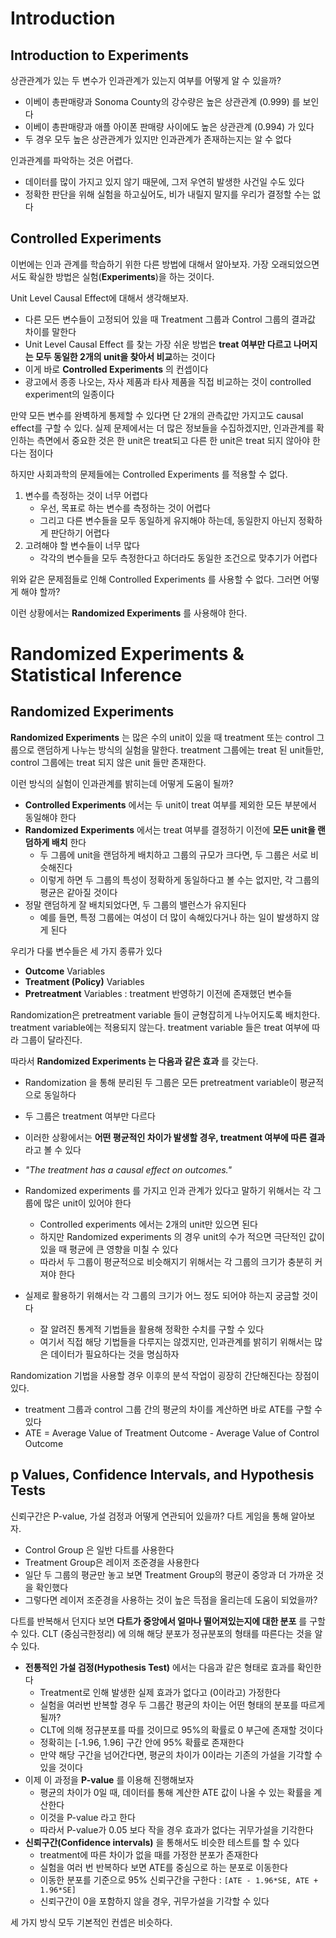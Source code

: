 # Introduction

## Introduction to Experiments

상관관계가 있는 두 변수가 인과관계가 있는지 여부를 어떻게 알 수 있을까?

- 이베이 총판매량과 Sonoma County의 강수량은 높은 상관관계 (0.999) 를 보인다
- 이베이 총판매량과 애플 아이폰 판매량 사이에도 높은 상관관계 (0.994) 가 있다
- 두 경우 모두 높은 상관관계가 있지만 인과관계가 존재하는지는 알 수 없다

인과관계를 파악하는 것은 어렵다.

- 데이터를 많이 가지고 있지 않기 때문에, 그저 우연히 발생한 사건일 수도 있다
- 정확한 판단을 위해 실험을 하고싶어도, 비가 내릴지 말지를 우리가 결정할 수는 없다

## Controlled Experiments

이번에는 인과 관계를 학습하기 위한 다른 방법에 대해서 알아보자.
가장 오래되었으면서도 확실한 방법은 실험(**Experiments**)을 하는 것이다.

Unit Level Causal Effect에 대해서 생각해보자.

- 다른 모든 변수들이 고정되어 있을 때 Treatment 그룹과 Control 그룹의 결과값 차이를 말한다
- Unit Level Causal Effect 를 찾는 가장 쉬운 방법은 **treat 여부만 다르고 나머지는 모두 동일한 2개의 unit을 찾아서 비교**하는 것이다
- 이게 바로 **Controlled Experiments** 의 컨셉이다
- 광고에서 종종 나오는, 자사 제품과 타사 제품을 직접 비교하는 것이 controlled experiment의 일종이다

만약 모든 변수를 완벽하게 통제할 수 있다면 단 2개의 관측값만 가지고도 causal effect를 구할 수 있다.
실제 문제에서는 더 많은 정보들을 수집하겠지만, 인과관계를 확인하는 측면에서 중요한 것은 한 unit은 treat되고 다른 한 unit은 treat 되지 않아야 한다는 점이다

하지만 사회과학의 문제들에는 Controlled Experiments 를 적용할 수 없다.

1. 변수를 측정하는 것이 너무 어렵다
    - 우선, 목표로 하는 변수를 측정하는 것이 어렵다
    - 그리고 다른 변수들을 모두 동일하게 유지해야 하는데, 동일한지 아닌지 정확하게 판단하기 어렵다
2. 고려해야 할 변수들이 너무 많다
    - 각각의 변수들을 모두 측정한다고 하더라도 동일한 조건으로 맞추기가 어렵다

위와 같은 문제점들로 인해 Controlled Experiments 를 사용할 수 없다. 그러면 어떻게 해야 할까?

이런 상황에서는 **Randomized Experiments** 를 사용해야 한다.


# Randomized Experiments & Statistical Inference

## Randomized Experiments

**Randomized Experiments** 는 많은 수의 unit이 있을 때 treatment 또는 control 그룹으로 랜덤하게 나누는 방식의 실험을 말한다.
treatment 그룹에는 treat 된 unit들만, control 그룹에는 treat 되지 않은 unit 들만 존재한다.

이런 방식의 실험이 인과관계를 밝히는데 어떻게 도움이 될까?

- **Controlled Experiments** 에서는 두 unit이 treat 여부를 제외한 모든 부분에서 동일해야 한다
- **Randomized Experiments** 에서는 treat 여부를 결정하기 이전에 **모든 unit을 랜덤하게 배치** 한다
    - 두 그룹에 unit을 랜덤하게 배치하고 그룹의 규모가 크다면, 두 그룹은 서로 비슷해진다
    - 이렇게 하면 두 그룹의 특성이 정확하게 동일하다고 볼 수는 없지만, 각 그룹의 평균은 같아질 것이다
- 정말 랜덤하게 잘 배치되었다면, 두 그룹의 밸런스가 유지된다
    - 예를 들면, 특정 그룹에는 여성이 더 많이 속해있다거나 하는 일이 발생하지 않게 된다

우리가 다룰 변수들은 세 가지 종류가 있다

- **Outcome** Variables
- **Treatment (Policy)** Variables
- **Pretreatment** Variables : treatment 반영하기 이전에 존재했던 변수들

Randomization은 pretreatment variable 들이 균형잡히게 나누어지도록 배치한다.
treatment variable에는 적용되지 않는다. treatment variable 들은 treat 여부에 따라 그룹이 달라진다.

따라서 **Randomized Experiments 는 다음과 같은 효과** 를 갖는다.

- Randomization 을 통해 분리된 두 그룹은 모든 pretreatment variable이 평균적으로 동일하다
- 두 그룹은 treatment 여부만 다르다
- 이러한 상황에서는 **어떤 평균적인 차이가 발생할 경우, treatment 여부에 따른 결과** 라고 볼 수 있다
- *"The treatment has a causal effect on outcomes."*

- Randomized experiments 를 가지고 인과 관계가 있다고 말하기 위해서는 각 그룹에 많은 unit이 있어야 한다
    - Controlled experiments 에서는 2개의 unit만 있으면 된다
    - 하지만 Randomized experiments 의 경우 unit의 수가 적으면 극단적인 값이 있을 때 평균에 큰 영향을 미칠 수 있다
    - 따라서 두 그룹이 평균적으로 비슷해지기 위해서는 각 그룹의 크기가 충분히 커져야 한다
- 실제로 활용하기 위해서는 각 그룹의 크기가 어느 정도 되어야 하는지 궁금할 것이다
    - 잘 알려진 통계적 기법들을 활용해 정확한 수치를 구할 수 있다
    - 여기서 직접 해당 기법들을 다루지는 않겠지만, 인과관계를 밝히기 위해서는 많은 데이터가 필요하다는 것을 명심하자

Randomization 기법을 사용할 경우 이후의 분석 작업이 굉장히 간단해진다는 장점이 있다.

- treatment 그룹과 control 그룹 간의 평균의 차이를 계산하면 바로 ATE를 구할 수 있다
- ATE = Average Value of Treatment Outcome - Average Value of Control Outcome

## p Values, Confidence Intervals, and Hypothesis Tests

신뢰구간은 P-value, 가설 검정과 어떻게 연관되어 있을까? 다트 게임을 통해 알아보자.

- Control Group 은 일반 다트를 사용한다
- Treatment Group은 레이저 조준경을 사용한다
- 일단 두 그룹의 평균만 놓고 보면 Treatment Group의 평균이 중앙과 더 가까운 것을 확인했다
- 그렇다면 레이저 조준경을 사용하는 것이 높은 득점을 올리는데 도움이 되었을까?

다트를 반복해서 던지다 보면 **다트가 중앙에서 얼마나 떨어져있는지에 대한 분포** 를 구할 수 있다.
CLT (중심극한정리) 에 의해 해당 분포가 정규분포의 형태를 따른다는 것을 알 수 있다.

- **전통적인 가설 검정(Hypothesis Test)** 에서는 다음과 같은 형태로 효과를 확인한다
    - Treatment로 인해 발생한 실제 효과가 없다고 (0이라고) 가정한다
    - 실험을 여러번 반복할 경우 두 그룹간 평균의 차이는 어떤 형태의 분포를 따르게 될까?
    - CLT에 의해 정규분포를 따를 것이므로 95%의 확률로 0 부근에 존재할 것이다
    - 정확히는 [-1.96, 1.96] 구간 안에 95% 확률로 존재한다
    - 만약 해당 구간을 넘어간다면, 평균의 차이가 0이라는 기존의 가설을 기각할 수 있을 것이다
- 이제 이 과정을 **P-value** 를 이용해 진행해보자
    - 평균의 차이가 0일 때, 데이터를 통해 계산한 ATE 값이 나올 수 있는 확률을 계산한다
    - 이것을 P-value 라고 한다
    - 따라서 P-value가 0.05 보다 작을 경우 효과가 없다는 귀무가설을 기각한다
- **신뢰구간(Confidence intervals)** 을 통해서도 비슷한 테스트를 할 수 있다
    - treatment에 따른 차이가 없을 때를 가정한 분포가 존재한다
    - 실험을 여러 번 반복하다 보면 ATE를 중심으로 하는 분포로 이동한다
    - 이동한 분포를 기준으로 95% 신뢰구간을 구한다 : `[ATE - 1.96*SE, ATE + 1.96*SE]`
    - 신뢰구간이 0을 포함하지 않을 경우, 귀무가설을 기각할 수 있다

세 가지 방식 모두 기본적인 컨셉은 비슷하다.
